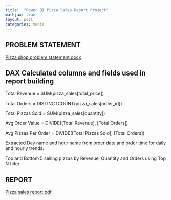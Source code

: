 ```yaml
---
title:  "Power BI Pizza Sales Report Project"
mathjax: true
layout: post
categories: media
---
```


## PROBLEM STATEMENT

[Pizza shop problem statement.docx](https://github.com/Mugisha112/Mugisha112.github.io/files/12656316/Pizza.shop.problem.statement.docx)

## DAX Calculated columns and fields used in report building

Total Revenue = SUM(pizza_sales[total_price])

Total Orders = DISTINCTCOUNT(pizza_sales[order_id])

Total Pizzas Sold = SUM(pizza_sales[quantity])

Avg Order Value = DIVIDE([Total Revenue], [Total Orders])

Avg Pizzas Per Order = DIVIDE([Total Pizzas Sold], [Total Orders])

Extracted Day name and hour name from order date and order time for daily and hourly trends.

Top and Bottom 5 selling pizzas by Revenue, Quantity and Orders using Top N filter

## REPORT

[Pizza sales report.pdf](https://github.com/Mugisha112/Mugisha112.github.io/files/12656326/Pizza.sales.report.pdf)
